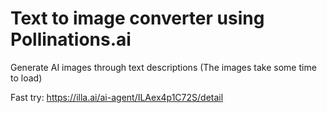 # Text to image converter using Pollinations.ai
Generate AI images through text descriptions (The images take some time to load)

Fast try: https://illa.ai/ai-agent/ILAex4p1C72S/detail
